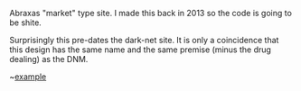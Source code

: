 Abraxas "market" type site. I made this back in 2013 so the code is going to be shite.


Surprisingly this pre-dates the dark-net site. It is only a coincidence that this design has the same name and the same premise (minus the drug dealing) as the DNM.


~[example](example.png)
